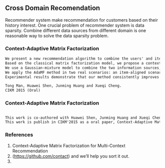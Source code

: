 ## Cross Domain Recomendation

Recommender system make recommendation for customers based on their history interest. One crucial problem of recommender system is data sparsity. Combine different data sources from different domain is one reasonable way to solve the data sparsity problem.


### Context-Adaptive Matrix Factorization

```markdown
We present a new recommendation algorithm to combine the users' and items' information from different data sources. 
Based on the classical matrix factorization model, we propose a context-adaptive method for multi-context recommendation via simultaneously modeling context-specific factors and entity-intrinsic factors in a unified model.
We use a Gaussian-mixture model to combine the two information sources, and use a EM (Expectation-Maximization) method to infer the paramters of the model.
We apply the AdaMF method in two real scenarios: an item-aligned scenario where movies receive ratings in MovieLens and Netflix, and a user-aligned scenario where users of Douban give ratings to three types of items, i.e., music, books, and movies. 
Experimental results demonstrate that our method consistently improves the prediction accuracy in both sce- narios on all the sparsity levels.

Tong Man, Huawei Shen, Junming Huang and Xueqi Cheng.
CIKM 2015 (Oral)
```

### Context-Adaptive Matrix Factorization

```markdown

This work is co-authored with Huawei Shen, Junming Huang and Xueqi Cheng.
This work is publish in CIKM'2015 as a oral paper, Context-Adaptive Matrix Factorization for Multi-Context Recommendation.
```

### References

1. Context-Adaptive Matrix Factorization for Multi-Context Recommendation 
2. (https://github.com/contact) and we’ll help you sort it out.
3. 
